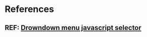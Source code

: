 # References

## REF: [Drowndown menu javascript selector](https://stackoverflow.com/questions/15987140/how-to-check-if-an-item-is-selected-from-an-html-drop-down-list)
